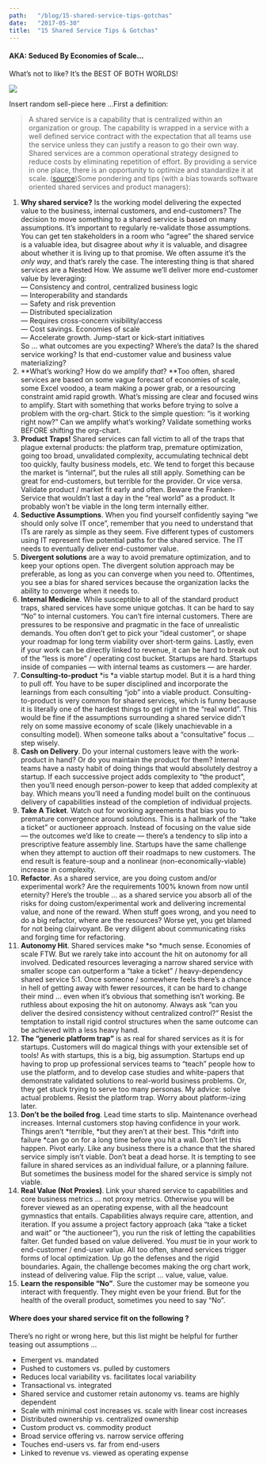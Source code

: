 ```yaml
---
path:	"/blog/15-shared-service-tips-gotchas"
date:	"2017-05-30"
title:	"15 Shared Service Tips & Gotchas"
---
```


#### AKA: Seduced By Economies of Scale…

What’s not to like? It’s the BEST OF BOTH WORLDS!

![](/images/1*WxOIbVOZb6OkJdJtXb9E6g.png)

Insert random sell-piece here …First a definition:


> A shared service is a capability that is centralized within an organization or group. The capability is wrapped in a service with a well defined service contract with the expectation that all teams use the service unless they can justify a reason to go their own way. Shared services are a common operational strategy designed to reduce costs by eliminating repetition of effort. By providing a service in one place, there is an opportunity to optimize and standardize it at scale. ([source](http://simplicable.com/new/shared-services))Some pondering and tips (with a bias towards software oriented shared services and product managers):

1. **Why shared service?** Is the working model delivering the expected value to the business, internal customers, and end-customers? The decision to move something to a shared service is based on many assumptions. It’s important to regularly re-validate those assumptions. You can get ten stakeholders in a room who “agree” the shared service is a valuable idea, but disagree about *why* it is valuable, and disagree about whether it is living up to that promise. We often assume it’s the *only way*, and that’s rarely the case. The interesting thing is that shared services are a Nested How. We assume we’ll deliver more end-customer value by leveraging:  
 — Consistency and control, centralized business logic  
 — Interoperability and standards  
 — Safety and risk prevention  
 — Distributed specialization  
 — Requires cross-concern visibility/access  
 — Cost savings. Economies of scale  
 — Accelerate growth. Jump-start or kick-start initiatives  
So … what outcomes are you expecting? Where’s the data? Is the shared service working? Is that end-customer value and business value materializing?
2. **What’s working? How do we amplify *that*? **Too often, shared services are based on some vague forecast of economies of scale, some Excel voodoo, a team making a power grab, or a resourcing constraint amid rapid growth. What’s missing are clear and focused wins to amplify. Start with something that works before trying to solve a problem with the org-chart. Stick to the simple question: “is it working right now?” Can we amplify what’s working? Validate something works BEFORE shifting the org-chart.
3. **Product Traps!** Shared services can fall victim to all of the traps that plague external products: the platform trap, premature optimization, going too broad, unvalidated complexity, accumulating technical debt too quickly, faulty business models, etc. We tend to forget this because the market is “internal”, but the rules all still apply. Something can be great for end-customers, but terrible for the provider. Or vice versa. Validate product / market fit early and often. Beware the Franken-Service that wouldn’t last a day in the “real world” as a product. It probably won’t be viable in the long term internally either.
4. **Seductive Assumptions**. When you find yourself confidently saying “we should only solve IT once”, remember that you need to understand that ITs are rarely as simple as they seem. Five different types of customers using IT represent five potential paths for the shared service. The IT needs to eventually deliver end-customer value.
5. **Divergent solutions** are a way to avoid premature optimization, and to keep your options open. The divergent solution approach may be preferable, as long as you can converge when you need to. Oftentimes, you see a bias for shared services because the organization lacks the ability to converge when it needs to.
6. **Internal Medicine**. While susceptible to all of the standard product traps, shared services have some unique gotchas. It can be hard to say “No” to internal customers. You can’t fire internal customers. There are pressures to be responsive and pragmatic in the face of unrealistic demands. You often don’t get to pick your “ideal customer”, or shape your roadmap for long term viability over short-term gains. Lastly, even if your work can be directly linked to revenue, it can be hard to break out of the “less is more” / operating cost bucket. Startups are hard. Startups inside of companies — with internal teams as customers — are harder.
7. **Consulting-to-product** *is *a viable startup model. But it is a hard thing to pull off. You have to be super disciplined and incorporate the learnings from each consulting “job” into a viable product. Consulting-to-product is very common for shared services, which is funny because it is literally one of the hardest things to get right in the “real world”. This would be fine if the assumptions surrounding a shared service didn’t rely on some massive economy of scale (likely unachievable in a consulting model). When someone talks about a “consultative” focus … step wisely.
8. **Cash on Delivery**. Do your internal customers leave with the work-product in hand? Or do you maintain the product for them? Internal teams have a nasty habit of doing things that would absolutely destroy a startup. If each successive project adds complexity to “the product”, then you’ll need enough person-power to keep that added complexity at bay. Which means you’ll need a funding model built on the continuous delivery of capabilities instead of the completion of individual projects.
9. **Take A Ticket**. Watch out for working agreements that bias you to premature convergence around solutions. This is a hallmark of the “take a ticket” or auctioneer approach. Instead of focusing on the value side — the outcomes we’d like to create — there’s a tendency to slip into a prescriptive feature assembly line. Startups have the same challenge when they attempt to auction off their roadmaps to new customers. The end result is feature-soup and a nonlinear (non-economically-viable) increase in complexity.
10. **Refactor**. As a shared service, are you doing custom and/or experimental work? Are the requirements 100% known from now until eternity? Here’s the trouble … as a shared service you absorb all of the risks for doing custom/experimental work and delivering incremental value, and none of the reward. When stuff goes wrong, and you need to do a big refactor, where are the resources? Worse yet, you get blamed for not being clairvoyant. Be very diligent about communicating risks and forging time for refactoring.
11. **Autonomy Hit**. Shared services make *so *much sense. Economies of scale FTW. But we rarely take into account the hit on autonomy for all involved. Dedicated resources leveraging a narrow shared service with smaller scope can outperform a “take a ticket” / heavy-dependency shared service 5:1. Once someone / somewhere feels there’s a chance in hell of getting away with fewer resources, it can be hard to change their mind … even when it’s obvious that something isn’t working. Be ruthless about exposing the hit on autonomy. Always ask “can you deliver the desired consistency without centralized control?” Resist the temptation to install rigid control structures when the same outcome can be achieved with a less heavy hand.
12. **The “generic platform trap”** is as real for shared services as it is for startups. Customers will do magical things with your extensible set of tools! As with startups, this is a big, big assumption. Startups end up having to prop up professional services teams to “teach” people how to use the platform, and to develop case studies and white-papers that demonstrate validated solutions to real-world business problems. Or, they get stuck trying to serve too many personas. My advice: solve actual problems. Resist the platform trap. Worry about platform-izing later.
13. **Don’t be the boiled frog**. Lead time starts to slip. Maintenance overhead increases. Internal customers stop having confidence in your work. Things aren’t *terrible, *but they aren’t at their best. This *drift into failure *can go on for a long time before you hit a wall. Don’t let this happen. Pivot early. Like any business there is a chance that the shared service simply isn’t viable. Don’t beat a dead horse. It is tempting to see failure in shared services as an individual failure, or a planning failure. But sometimes the business model for the shared service is simply not viable.
14. **Real Value (Not Proxies)**. Link your shared service to capabilities and core business metrics … not proxy metrics. Otherwise you will be forever viewed as an operating expense, with all the headcount gymnastics that entails. Capabilities always require care, attention, and iteration. If you assume a project factory approach (aka “take a ticket and wait” or “the auctioneer”), you run the risk of letting the capabilities falter. Get funded based on value delivered. You *must* tie in your work to end-customer / end-user value. All too often, shared services trigger forms of local optimization. Up go the defenses and the rigid boundaries. Again, the challenge becomes making the org chart work, instead of delivering value. Flip the script … value, value, value.
15. **Learn the responsible “No”**. Sure the customer may be someone you interact with frequently. They might even be your friend. But for the health of the overall product, sometimes you need to say “No”.
#### Where does your shared service fit on the following ?

There’s no right or wrong here, but this list might be helpful for further teasing out assumptions …

* Emergent vs. mandated
* Pushed to customers vs. pulled by customers
* Reduces local variability vs. facilitates local variability
* Transactional vs. integrated
* Shared service and customer retain autonomy vs. teams are highly dependent
* Scale with minimal cost increases vs. scale with linear cost increases
* Distributed ownership vs. centralized ownership
* Custom product vs. commodity product
* Broad service offering vs. narrow service offering
* Touches end-users vs. far from end-users
* Linked to revenue vs. viewed as operating expense
